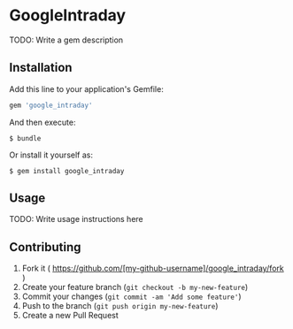 # GoogleIntraday

TODO: Write a gem description

## Installation

Add this line to your application's Gemfile:

```ruby
gem 'google_intraday'
```

And then execute:

    $ bundle

Or install it yourself as:

    $ gem install google_intraday

## Usage

TODO: Write usage instructions here

## Contributing

1. Fork it ( https://github.com/[my-github-username]/google_intraday/fork )
2. Create your feature branch (`git checkout -b my-new-feature`)
3. Commit your changes (`git commit -am 'Add some feature'`)
4. Push to the branch (`git push origin my-new-feature`)
5. Create a new Pull Request
